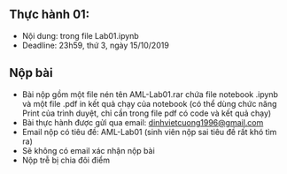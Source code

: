 ## Thực hành 01:
- Nội dung: trong file Lab01.ipynb
- Deadline: 23h59, thứ 3, ngày 15/10/2019

## Nộp bài
- Bài nộp gồm một file nén tên AML-Lab01.rar chứa file notebook .ipynb và một file .pdf in kết quả chạy của notebook (có thể dùng chức năng Print của trình duyệt, chỉ cần trong file pdf có code và kết quả chạy)
- Bài thực hành được gửi qua email: dinhvietcuong1996@gmail.com
- Email nộp có tiêu đề: AML-Lab01 (sinh viên nộp sai tiêu đề rất khó tìm ra)
- Sẽ không có email xác nhận nộp bài
- Nộp trễ bị chia đôi điểm
